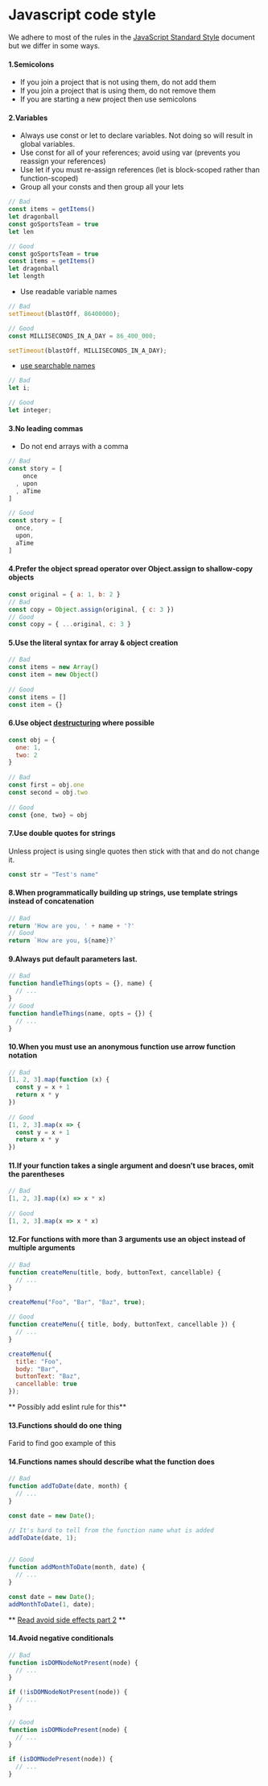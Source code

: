 # Javascript code style

We adhere to most of the rules in the [JavaScript Standard Style](https://standardjs.com/rules.html) document but we differ in some ways.

#### 1.Semicolons
- If you join a project that is not using them, do not add them
- If you join a project that is using them, do not remove them
- If you are starting a new project then use semicolons

#### 2.Variables
- Always use const or let to declare variables. Not doing so will result in global variables.
- Use const for all of your references; avoid using var (prevents you reassign your references)
- Use let if you must re-assign references (let is block-scoped rather than function-scoped)
- Group all your consts and then group all your lets

```js
// Bad
const items = getItems()
let dragonball
const goSportsTeam = true
let len
```

```js
// Good
const goSportsTeam = true
const items = getItems()
let dragonball
let length
```

- Use readable variable names
```js
// Bad
setTimeout(blastOff, 86400000);
```

```js
// Good
const MILLISECONDS_IN_A_DAY = 86_400_000;

setTimeout(blastOff, MILLISECONDS_IN_A_DAY);
```

- [use searchable names](https://github.com/ryanmcdermott/clean-code-javascript#use-searchable-names)
```js
// Bad
let i;
```

```js
// Good
let integer;
```


#### 3.No leading commas
- Do not end arrays with a comma

```js
// Bad
const story = [
    once
  , upon
  , aTime
]
```

```js
// Good
const story = [
  once,
  upon,
  aTime
]
```

#### 4.Prefer the object spread operator over Object.assign to shallow-copy objects

```js
const original = { a: 1, b: 2 }
// Bad
const copy = Object.assign(original, { c: 3 })
// Good
const copy = { ...original, c: 3 }
```

#### 5.Use the literal syntax for array & object creation

```js
// Bad
const items = new Array()
const item = new Object()
 
// Good
const items = []
const item = {}
```

#### 6.Use object [destructuring](https://wesbos.com/destructuring-objects/) where possible

```js
const obj = {
  one: 1,
  two: 2
}
 
// Bad
const first = obj.one
const second = obj.two
 
// Good
const {one, two} = obj
```

#### 7.Use double quotes for strings
Unless project is using single quotes then stick with that and do not change it.

```js
const str = "Test's name"
```


#### 8.When programmatically building up strings, use template strings instead of concatenation

```js
// Bad
return 'How are you, ' + name + '?'
// Good
return `How are you, ${name}?`
```

#### 9.Always put default parameters last.

```js
// Bad
function handleThings(opts = {}, name) {
  // ...
}
// Good
function handleThings(name, opts = {}) {
  // ...
}
```

#### 10.When you must use an anonymous function use arrow function notation

```js
// Bad
[1, 2, 3].map(function (x) {
  const y = x + 1
  return x * y
})
 
// Good
[1, 2, 3].map(x => {
  const y = x + 1
  return x * y
})
```

#### 11.If your function takes a single argument and doesn’t use braces, omit the parentheses

```js
// Bad
[1, 2, 3].map((x) => x * x)
 
// Good
[1, 2, 3].map(x => x * x)
```

#### 12.For functions with more than 3 arguments use an object instead of multiple arguments


```js
// Bad
function createMenu(title, body, buttonText, cancellable) {
  // ...
}

createMenu("Foo", "Bar", "Baz", true);
 
// Good
function createMenu({ title, body, buttonText, cancellable }) {
  // ...
}

createMenu({
  title: "Foo",
  body: "Bar",
  buttonText: "Baz",
  cancellable: true
});
```

** Possibly add eslint rule for this**

#### 13.Functions should do one thing

Farid to find goo example of this


#### 14.Functions names should describe what the function does


```js
// Bad
function addToDate(date, month) {
  // ...
}

const date = new Date();

// It's hard to tell from the function name what is added
addToDate(date, 1);

 
// Good
function addMonthToDate(month, date) {
  // ...
}

const date = new Date();
addMonthToDate(1, date);
```
** [Read avoid side effects part 2](https://github.com/ryanmcdermott/clean-code-javascript#avoid-side-effects-part-2) **


#### 14.Avoid negative conditionals


```js
// Bad
function isDOMNodeNotPresent(node) {
  // ...
}

if (!isDOMNodeNotPresent(node)) {
  // ...
}
 
// Good
function isDOMNodePresent(node) {
  // ...
}

if (isDOMNodePresent(node)) {
  // ...
}
```
